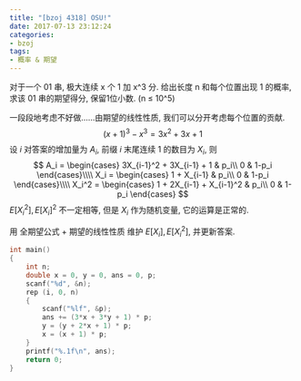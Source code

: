 ```yaml
---
title: "[bzoj 4318] OSU!"
date: 2017-07-13 23:12:24
categories:
- bzoj
tags:
- 概率 & 期望
---
```

对于一个 01 串, 极大连续 x 个 1 加 x^3 分. 给出长度 n 和每个位置出现 1 的概率, 求该 01 串的期望得分, 保留1位小数. (n &le; 10^5)
<!--more-->
一段段地考虑不好做......由期望的线性性质, 我们可以分开考虑每个位置的贡献.
$$
(x+1)^3 - x^3 = 3x^2 + 3x + 1
$$
设 $i$ 对答案的增加量为 $A_i$, 前缀 $i$ 末尾连续 1 的数目为 $X_i$, 则
$$
A_i = \begin{cases}
3X_{i-1}^2 + 3X_{i-1} + 1 & p_i\\
0 & 1-p_i
\end{cases}\\\\
X_i = \begin{cases}
1 + X_{i-1} & p_i\\
0 & 1-p_i
\end{cases}\\\\
X_i^2 = \begin{cases}
1 + 2X_{i-1} + X_{i-1}^2 & p_i\\
0 & 1-p_i
\end{cases}
$$
$E[X_i^2],E[X_i]^2$ 不一定相等, 但是 $X_i$ 作为随机变量, 它的运算是正常的.

用 全期望公式 + 期望的线性性质 维护 $E[X_i],E[X_i^2]$, 并更新答案.

```cpp
int main()
{
	int n;
	double x = 0, y = 0, ans = 0, p;
	scanf("%d", &n);
	rep (i, 0, n)
	{
		scanf("%lf", &p);
		ans += (3*x + 3*y + 1) * p;
		y = (y + 2*x + 1) * p;
		x = (x + 1) * p;
	}
	printf("%.1f\n", ans);
	return 0;
}
```

